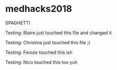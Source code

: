 # medhacks2018
SPAGHETTI

Testing: Blaire just touched this file and changed it

Testing: Christina just touched this file ;)

Testing: Feroze touched this ish

Testing: Nico touched this too yuh